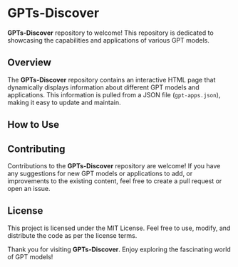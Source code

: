 # GPTs-Discover

**GPTs-Discover** repository to welcome! This repository is dedicated to showcasing the capabilities and applications of various GPT models.

## Overview

The **GPTs-Discover** repository contains an interactive HTML page that dynamically displays information about different GPT models and applications. This information is pulled from a JSON file (`gpt-apps.json`), making it easy to update and maintain.

## How to Use



## Contributing

Contributions to the **GPTs-Discover** repository are welcome! If you have any suggestions for new GPT models or applications to add, or improvements to the existing content, feel free to create a pull request or open an issue.

## License

This project is licensed under the MIT License. Feel free to use, modify, and distribute the code as per the license terms.

Thank you for visiting **GPTs-Discover**. Enjoy exploring the fascinating world of GPT models!
